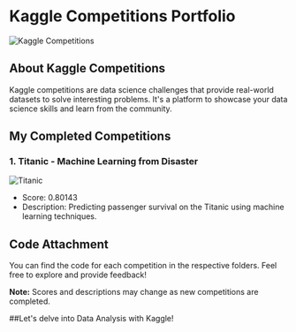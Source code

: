 # Kaggle Competitions Portfolio

![Kaggle Competitions](https://upload.wikimedia.org/wikipedia/commons/7/7c/Kaggle_logo.png?20140912155123)

## About Kaggle Competitions
Kaggle competitions are data science challenges that provide real-world datasets to solve interesting problems. It's a platform to showcase your data science skills and learn from the community.

## My Completed Competitions

### 1. Titanic - Machine Learning from Disaster
![Titanic](https://saturncloud.io/images/competitions/tmld-competitions.png)

- Score: 0.80143
- Description: Predicting passenger survival on the Titanic using machine learning techniques.

## Code Attachment
You can find the code for each competition in the respective folders. Feel free to explore and provide feedback!

**Note:** Scores and descriptions may change as new competitions are completed.

##Let's delve into Data Analysis with Kaggle!
